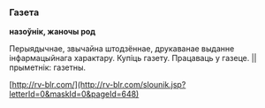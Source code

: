 ### Газета
**назоўнік, жаночы род**

Перыядычнае, звычайна штодзённае, друкаванае выданне інфармацыйнага характару. Купіць газету. Працаваць у газеце. || прыметнік: газетны.

<a rel="author">[http://rv-blr.com/](http://rv-blr.com/slounik.jsp?letterId=0&maskId=0&pageId=648)</a>

